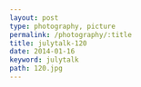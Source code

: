 ```yaml
---
layout: post
type: photography, picture
permalink: /photography/:title
title: julytalk-120
date: 2014-01-16
keyword: julytalk
path: 120.jpg
---
```



